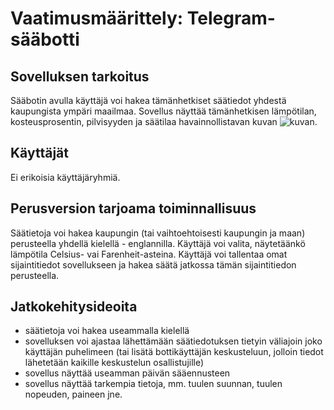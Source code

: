 # **Vaatimusmäärittely: Telegram-sääbotti**

## **Sovelluksen tarkoitus**

Sääbotin avulla käyttäjä voi hakea tämänhetkiset säätiedot yhdestä kaupungista ympäri maailmaa. Sovellus näyttää tämänhetkisen lämpötilan, kosteusprosentin, pilvisyyden ja
säätilaa havainnollistavan kuvan ![kuvan](http://openweathermap.org/img/w/13n.png).
     
## **Käyttäjät**

Ei erikoisia käyttäjäryhmiä. 

## **Perusversion tarjoama toiminnallisuus**

Säätietoja voi hakea kaupungin (tai vaihtoehtoisesti kaupungin ja maan) perusteella yhdellä kielellä - englannilla. Käyttäjä voi valita, näytetäänkö lämpötila Celsius- vai Farenheit-asteina. 
Käyttäjä voi tallentaa omat sijaintitiedot sovellukseen ja hakea säätä jatkossa tämän sijaintitiedon perusteella.
 
## **Jatkokehitysideoita**
- säätietoja voi hakea useammalla kielellä
- sovelluksen voi ajastaa lähettämään säätiedotuksen tietyin väliajoin joko käyttäjän puhelimeen (tai lisätä bottikäyttäjän keskusteluun, jolloin tiedot lähetetään kaikille keskustelun 
osallistujille)  
- sovellus näyttää useamman päivän sääennusteen 
- sovellus näyttää tarkempia tietoja, mm. tuulen suunnan, tuulen nopeuden, paineen jne. 
